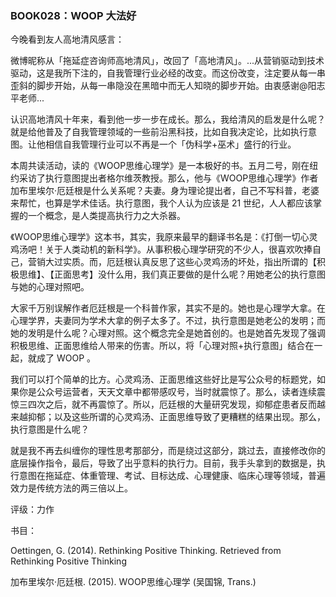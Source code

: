 ### BOOK028：WOOP 大法好

今晚看到友人高地清风感言：

微博昵称从「拖延症咨询师高地清风」，改回了「高地清风」。...从营销驱动到技术驱动，这是我所下注的，自我管理行业必经的改变。而这份改变，注定要从每一串歪斜的脚步开始，从每一串隐没在黑暗中而无人知晓的脚步开始。由衷感谢@阳志平老师...

认识高地清风十年来，看到他一步一步在成长。那么，我给清风的启发是什么呢？就是给他普及了自我管理领域的一些前沿黑科技，比如自我决定论，比如执行意图。让他相信自我管理行业可以不再是一个「伪科学+巫术」盛行的行业。

本周共读活动，读的《WOOP思维心理学》是一本极好的书。五月二号，刚在纽约采访了执行意图提出者格尔维茨教授。那么，他与《WOOP思维心理学》作者加布里埃尔·厄廷根是什么关系呢？夫妻。身为理论提出者，自己不写科普，老婆来帮忙，也算是学术佳话。执行意图，我个人认为应该是 21 世纪，人人都应该掌握的一个概念，是人类提高执行力之大杀器。

《WOOP思维心理学》这本书，其实，我原来最早的翻译书名是：《打倒一切心灵鸡汤吧！关于人类动机的新科学》。从事积极心理学研究的不少人，很喜欢吹捧自己，营销大过实质。而，厄廷根认真反思了这些心灵鸡汤的坏处，指出所谓的【积极思维】、【正面思考】没什么用，我们真正要做的是什么呢？用她老公的执行意图与她的心理对照吧。

大家千万别误解作者厄廷根是一个科普作家，其实不是的。她也是心理学大拿。在心理学界，夫妻同为学术大拿的例子太多了。不过，执行意图是她老公的发明；而她的发明是什么呢？心理对照。这个概念完全是她首创的。也是她首先发现了强调积极思维、正面思维给人带来的伤害。所以，将「心理对照+执行意图」结合在一起，就成了 WOOP 。

我们可以打个简单的比方。心灵鸡汤、正面思维这些好比是写公众号的标题党，如果你是公众号运营者，天天文章中都带感叹号，当时就震惊了。那么，读者连续震惊三四次之后，就不再震惊了。所以，厄廷根的大量研究发现，抑郁症患者反而越来越抑郁；以及这些所谓的心灵鸡汤、正面思维导致了更糟糕的结果出现。那么，执行意图是什么呢？

就是我不再去纠缠你的理性思考那部分，而是绕过这部分，跳过去，直接修改你的底层操作指令，最后，导致了出乎意料的执行力。目前，我手头拿到的数据是，执行意图在拖延症、体重管理、考试、目标达成、心理健康、临床心理等领域，普遍效力是传统方法的两三倍以上。

评级：力作

书目：

Oettingen, G. (2014). Rethinking Positive Thinking. Retrieved from Rethinking Positive Thinking

加布里埃尔·厄廷根. (2015). WOOP思维心理学 (吴国锦, Trans.)


